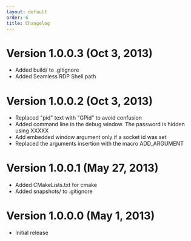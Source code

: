 ```yaml
---
layout: default
order: 6
title: Changelog
---
```

# Version 1.0.0.3 (Oct 3, 2013)

* Added build/ to .gitignore
* Added Seamless RDP Shell path

# Version 1.0.0.2 (Oct 3, 2013)

* Replaced "pid" text with "GPid" to avoid confusion
* Added command line in the debug window. The password is hidden using XXXXX
* Add embedded window argument only if a socket id was set
* Replaced the arguments insertion with the macro ADD_ARGUMENT

# Version 1.0.0.1 (May 27, 2013)

* Added CMakeLists.txt for cmake
* Added snapshots/ to .gitignore

# Version 1.0.0.0 (May 1, 2013)

* Initial release
